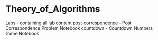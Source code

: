 # Theory_of_Algorithms

Labs - containing all lab content
post-correspondence - Post Correspondence Problem Notebook
countdown - Countdown Numbers Game Notebook
